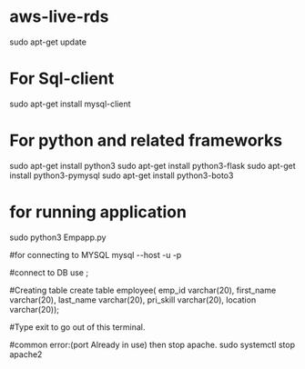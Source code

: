# aws-live-rds
 
sudo apt-get update
# For Sql-client
sudo apt-get install mysql-client

# For python and related frameworks

sudo apt-get install python3
sudo apt-get install python3-flask
sudo apt-get install python3-pymysql
sudo apt-get install python3-boto3

# for running application
sudo python3 Empapp.py

#for connecting to MYSQL
mysql --host <RDS endpoint> -u <username> -p 
<enterpassword>

#connect to DB
use <db name>;

#Creating table
create table employee(
emp_id varchar(20),
first_name varchar(20),
last_name varchar(20),
pri_skill varchar(20),
location varchar(20));

#Type exit to go out of this terminal.

#common error:(port Already in use) then stop apache.
sudo systemctl stop apache2
